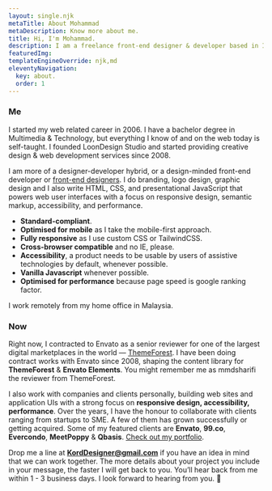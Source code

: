 ```yaml
---
layout: single.njk
metaTitle: About Mohammad
metaDescription: Know more about me.
title: Hi, I'm Mohammad.
description: I am a freelance front-end designer & developer based in Iran.
featuredImg:
templateEngineOverride: njk,md
eleventyNavigation:
  key: about.
  order: 1
---
```


<div class="col-start-1 col-end-6">

### Me

I started my web related career in 2006. I have a bachelor degree in Multimedia & Technology, but everything I know of and on the web today is self-taught. I founded LoonDesign Studio and started providing creative design & web development services since 2008.

I am more of a designer-developer hybrid, or a design-minded front-end developer or [front-end designers](https://bradfrost.com/blog/post/frontend-design/ 'visit site'). I do branding, logo design, graphic design and I also write HTML, CSS, and presentational JavaScript that powers web user interfaces with a focus on responsive design, semantic markup, accessibility, and performance.

- **Standard-compliant**.
- **Optimised for mobile** as I take the mobile-first approach.
- **Fully responsive** as I use custom CSS or TailwindCSS.
- **Cross-browser compatible** and no IE, please.
- **Accessibility**, a product needs to be usable by users of assistive technologies by default, whenever possible.
- **Vanilla Javascript** whenever possible.
- **Optimised for performance** because page speed is google ranking factor.

I work remotely from my home office in Malaysia.

</div>

<div class="col-start-7 col-end-12">

### Now

Right now, I contracted to Envato as a senior reviewer for one of the largest digital marketplaces in the world — [ThemeForest](https://themeforest.net 'goto themeforest'). I have been doing contract works with Envato since 2008, shaping the content library for **ThemeForest** & **Envato Elements**. You might remember me as mmdsharifi the reviewer from ThemeForest.

I also work with companies and clients personally, building web sites and application UIs with a strong focus on **responsive design, accessibility, performance**. Over the years, I have the honour to collaborate with clients ranging from startups to SME. A few of them has grown successfully or getting acquired. Some of my featured clients are **Envato**, **99.co**, **Evercondo**, **MeetPoppy** & **Qbasis**. [Check out my portfolio](https://mmdsharifi.com/works/).

Drop me a line at **KordDesigner@gmail.com** if you have an idea in mind that we can work together. The more details about your project you include in your message, the faster I will get back to you. You’ll hear back from me within 1 - 3 business days. I look forward to hearing from you. 🙂

</div>
